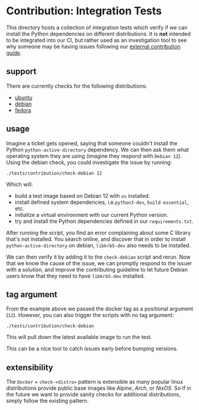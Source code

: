 # Contribution: Integration Tests

This directory hosts a collection of integration tests which verify if we can
install the Python dependencies on different distributions. It is **not**
intended to be integrated into our CI, but rather used as an investigation tool
to see why someone may be having issues following our
[external contribution guide](../../doc/contributing/external.md).

## support

There are currently checks for the following distributions:

- [ubuntu](./check-ubuntu)
- [debian](./check-debian)
- [fedora](./check-fedora)

## usage

Imagine a ticket gets opened, saying that someone couldn't install the Python
`python-active-directory` dependency. We can then ask them what operating system
they are using (imagine they respond with `Debian 12`). Using the debian check, you
could investigate the issue by running:

```console
./tests/contribution/check-debian 12
```

Which will:

- build a test image based on Debian 12 with `uv` installed.
- install defined system dependencies, i.e.`python3-dev`, `build-essential`, etc.
- initialize a virtual environment with our current Python version.
- try and install the Python dependencies defined in our `requirements.txt`.

After running the script, you find an error complaining about some C library
that's not installed. You search online, and discover that in order to install
`python-active-directory` on debian, `libkrb5-dev` also needs to be installed.

We can then verify it by adding it to the `check-debian` script and
rerun. Now that we know the cause of the issue, we can promptly respond to the
issuer with a solution, and improve the contributing guideline to let future
Debian users know that they need to have `libkrb5-dev` installed.

## tag argument

From the example above we passed the docker tag as a positional argument (`12`).
However, you can also trigger the scripts with no tag argument:

```console
./tests/contribution/check-debian
```

This will pull down the latest available image to run the test.

This can be a nice tool to catch issues early before bumping versions.

## extensibility

The `Docker` + `check-<distro>` pattern is extensible as many popular linux
distributions provide public base images like _Alpine_, _Arch_, or _NixOS_. So
if in the future we want to provide sanity checks for additional distributions,
simply follow the existing pattern.

